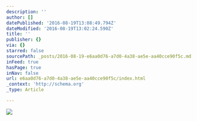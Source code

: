 ```yaml
---
description: ''
author: []
datePublished: '2016-08-19T13:08:49.794Z'
dateModified: '2016-08-19T13:02:24.590Z'
title: ''
publisher: {}
via: {}
starred: false
sourcePath: _posts/2016-08-19-e6aa0d76-a7d0-4a38-ae5e-aa40cce90f5c.md
inFeed: true
hasPage: true
inNav: false
url: e6aa0d76-a7d0-4a38-ae5e-aa40cce90f5c/index.html
_context: 'http://schema.org'
_type: Article

---
```

![](https://the-grid-user-content.s3-us-west-2.amazonaws.com/4d4de888-cdd0-4d71-9b7e-d69ac16c2c7a.png)